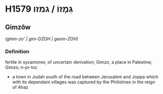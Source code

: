 # H1579 גִּמְזוֹ / גמזו

## Gimzôw

_(ghim-zo' | ɡim-DZOH | ɡeem-ZOH)_

### Definition

fertile in sycamores; of uncertain derivation; Gimzo, a place in Palestine; Gimzo; n-pr-loc

- a town in Judah south of the road between Jerusalem and Joppa which with its dependant villages was captured by the Philistines in the reign of Ahaz

